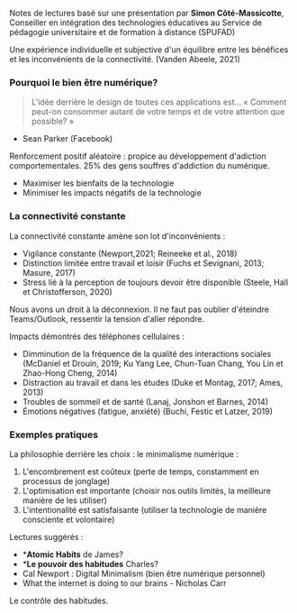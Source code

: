 Notes de lectures basé sur une présentation par **Simon Côté-Massicotte**, Conseiller en intégration des technologies éducatives au Service de pédagogie universitaire et de formation à distance (SPUFAD)

Une expérience individuelle et subjective d'un équilibre entre les bénéfices et les inconvénients de la connectivité. (Vanden Abeele, 2021)

### Pourquoi le bien être numérique?

> L'idée derrière le design de toutes ces applications est... « Comment peut-on consommer autant de votre temps et de votre attention que possible? »
- Sean Parker (Facebook)

Renforcement positif aléatoire : propice au développement d'adiction comportementales. 25% des gens souffres d'addiction du numérique.

* Maximiser les bienfaits de la technologie
* Minimiser les impacts négatifs de la technologie

### La connectivité constante 

La connectivité constante amène son lot d'inconvénients : 

* Vigilance constante (Newport,2021; Reineeke et al., 2018)
* Distinction limitée entre travail et loisir (Fuchs et Sevignani, 2013; Masure, 2017)
* Stress lié à la perception de toujours devoir être disponible (Steele, Hall et Christofferson, 2020)

Nous avons un droit à la déconnexion. Il ne faut pas oublier d'éteindre Teams/Outlook, ressentir la tension d'aller répondre.

Impacts démontrés des téléphones cellulaires : 

* Dimminution de la fréquence de la qualité des interactions sociales (McDaniel et Drouin, 2019; Ku Yang Lee, Chun-Tuan Chang, You Lin et Zhao-Hong Cheng, 2014)
* Distraction au travail et dans les études (Duke et Montag, 2017; Ames, 2013)
* Troubles de sommeil et de santé (Lanaj, Jonshon et Barnes, 2014)
* Émotions négatives (fatigue, anxiété) (Buchi, Festic et Latzer, 2019)

### Exemples pratiques

La philosophie derrière les choix : le minimalisme numérique : 
1. L'encombrement est coûteux (perte de temps, constamment en processus de jonglage)
2. L'optimisation est importante (choisir nos outils limités, la meilleure manière de les utiliser)
3. L'intentionalité est satisfaisante (utiliser la technologie de manière consciente et volontaire)

Lectures suggérés : 
* ***Atomic Habits** de James?
* ***Le pouvoir des habitudes** Charles?
* Cal Newport : Digital Minimalism (bien être numérique personnel)
* What the internet is doing to our brains - Nicholas Carr

Le contrôle des habitudes.
